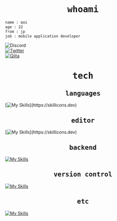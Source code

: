 <div align="center">
<samp>

# whoami

</samp>
</div>

```bash
name : αoi
age : 22
from : jp
job : mobile application developer
```
![Discord](https://discord.c99.nl/widget/theme-3/1060551006326370389.png)  
[![Twitter](https://img.shields.io/badge/Twitter-1DA1F2?style=for-the-badge&logo=twitter&logoColor=white)](https://twitter.com/aoi_sec)  
[![Qiita](https://img.shields.io/badge/Qiita-55C500?style=for-the-badge&logo=qiita&logoColor=white)](https://qiita.com/aoi-stella)

<div align="center">
<samp>

# tech
## languages

</samp>
</div>

[![My Skills](https://skillicons.dev/icons?i=bash,c,cs,python,kotlin,md,)](https://skillicons.dev)

<div align="center">
<samp>

## editor

</samp>
</div>

[![My Skills](https://skillicons.dev/icons?i=androidstudio,visualstudio,vscode,vim,idea,)](https://skillicons.dev)

<div align="center">
<samp>

## backend

</samp>
</div>

[![My Skills](https://skillicons.dev/icons?i=gcp,aws,firebase)](https://skillicons.dev)

<div align="center">
<samp>

## version control

</samp>
</div>

[![My Skills](https://skillicons.dev/icons?i=git,github,gitlab)](https://skillicons.dev)

<div align="center">
<samp>

## etc

</samp>
</div>

[![My Skills](https://skillicons.dev/icons?i=bots,figma,docker,gmail,gradle,linux,powershell,selenium,materialui&perline=5)](https://skillicons.dev)

<div align="center">
